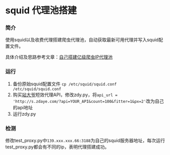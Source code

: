 # squid 代理池搭建

### 简介

使用squid以及收费代理搭建爬虫代理池，自动获取最新可用代理并写入squid配置文件。

具体介绍及思路参考文章：[自己搭建亿级爬虫IP代理池](http://www.xnathan.com/2017/03/02/squid-proxy-pool/)

### 运行

1. 备份原始squid配置文件
   `cp /etc/squid/squid.conf /etc/squid/squid.conf`
2. 购买[站大爷](http://ip.zdaya.com)短效代理API，修改zdy.py，将`api_url = 'http://s.zdaye.com/?api=YOUR_API&count=100&fitter=1&px=2'`改为自己的api地址
3. 运行zdy.py

### 检测

修改test_proxy.py中`139.xxx.xxx.66:3188`为自己的squid服务器地址，每次运行test_proxy.py都会有不同的ip，表明代理搭建成功。